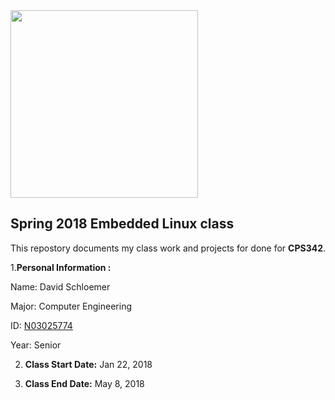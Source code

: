 <img src="https://www.newpaltz.edu/media/identity/logos/newpaltzlogo.jpg" width="300"/>

## Spring 2018 Embedded Linux class

 This repostory documents my class work and projects for done for **CPS342**.

 1.**Personal Information :**

   Name: David Schloemer

   Major: Computer Engineering

   ID: [N03025774](https://github.com/N03025774)
   
   Year: Senior
  
 2. **Class Start Date:** Jan 22, 2018

 3. **Class End Date:**  May 8, 2018

